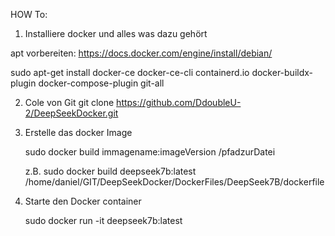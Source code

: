 

HOW To:

1. Installiere docker und alles was dazu gehört

apt vorbereiten:
https://docs.docker.com/engine/install/debian/

   sudo apt-get install docker-ce docker-ce-cli containerd.io docker-buildx-plugin docker-compose-plugin git-all

2. Cole von Git
   git clone https://github.com/DdoubleU-2/DeepSeekDocker.git
   
3. Erstelle das docker Image
   
   sudo docker build immagename:imageVersion /pfadzurDatei
   
   z.B. sudo docker build deepseek7b:latest /home/daniel/GIT/DeepSeekDocker/DockerFiles/DeepSeek7B/dockerfile
   
4. Starte den Docker container
   
   sudo docker run -it deepseek7b:latest
